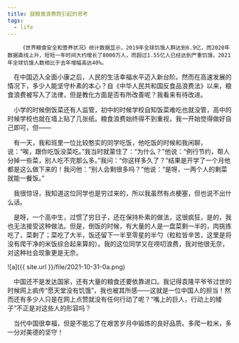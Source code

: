 ```yaml
---
title: 就粮食浪费而引起的思考
tags:
  - life
---
```


~~~
    《世界粮食安全和营养状况》统计数据显示，2019年全球饥饿人群达到6.9亿，而2020年数据直线上升，短短一年时间大约增长了8000万人，而超过1.55亿人已经达到严重饥饿，2021年全球饥饿人数相比于去年增幅高达40%。
~~~

&emsp;在中国迈入全面小康之后，人民的生活幸福水平迈入新台阶。然而在高速发展的情况下，多少人能坚守朴素的本心？自《中华人民共和国反食品浪费法》以来，粮食浪费被写入了法律，但是教化方面是否有所改善呢？我看来有待改进。
    
&emsp;小学的时候倒饭菜还有人监管，初中的时候学校自知饭菜难吃也就没管，高中的时候学校也就在墙上贴了几张纸。粮食浪费始终得不到重视，我一开始觉得做好自己即可，但——

&emsp;有一天，我和班里一位比较憨实的同学吃饭，他吃饭的时候和我闲聊，说：“唉，跟你吃饭没菜吃。”我当时就蒙住了：“为什么？”他说：“例行节约，帮人分掉一些菜，别人吃不完那么多。”我问：“你这样多久了？”结果是开学了一个月他都是这么做下来的！我问他：“别人会剩很多吗？”他说：“是呀，一两个人的剩菜就能一餐饭。”

&emsp;我很惊讶，我知道这位同学也是穷过来的，所以我虽然有点梗塞，但也说不出什么话。

&emsp;是呀，一个高中生，过惯了穷日子，还在保持朴素的做法，这很疯狂，是的，我也无法接受这种做法。但是，倒饭的时候，有大量的人是一盘菜剩一半的，肉挑拣吃了，菜剩了；菜吃了大半，饭还留下一半至零星的半勺（粒粒皆辛苦，这里是将没有爬干净的米饭综合起来算的）。我的这位同学又在唠叨浪费，我对他很无奈，对这种社会现象更是无奈。

![a]({{ site.url }}/file/2021-10-31-0a.png)

&emsp;中国还不是发达国家，还有大量的粮食还要依靠进口。我记得袁隆平爷爷过世的时候网上疯传“愿天堂没有饥饿”，我也被其所感——这就是一位中国人的担当！然而还有多少人只是在网上点赞就没有任何行动了呢？“嘴上的巨人，行动上的矮子”不正是对这些人的形容吗？

&emsp;当代中国很幸福，但是不能忘了在艰苦岁月中锻炼的良好品质。多爬一粒米，多一分对美德的坚守！